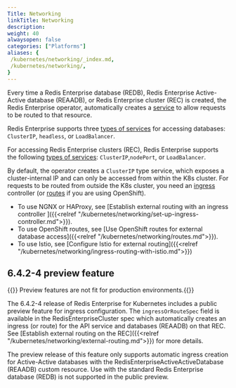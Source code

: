 ```yaml
---
Title: Networking
linkTitle: Networking
description: 
weight: 40
alwaysopen: false
categories: ["Platforms"]
aliases: {
 /kubernetes/networking/_index.md,
 /kubernetes/networking/,
}
---
```

Every time a Redis Enterprise database (REDB), Redis Enterprise Active-Active database (REAADB), or Redis Enterprise cluster (REC) is created, the Redis Enterprise operator, automatically creates a [service](https://kubernetes.io/docs/concepts/services-networking/service/) to allow requests to be routed to that resource.

Redis Enterprise supports three [types of services](https://kubernetes.io/docs/concepts/services-networking/service/#publishing-services-service-types) for accessing databases: `ClusterIP`, `headless`, or `LoadBalancer`.

For accessing Redis Enterprise clusters (REC), Redis Enterprise supports the following [types of services](https://kubernetes.io/docs/concepts/services-networking/service/#publishing-services-service-types): `ClusterIP`,`nodePort`, or `LoadBalancer`.

By default, the operator creates a `ClusterIP` type service, which exposes a cluster-internal IP and can only be accessed from within the K8s cluster. For requests to be routed from outside the K8s cluster, you need an [ingress](https://kubernetes.io/docs/concepts/services-networking/ingress/) controller (or [routes](https://docs.openshift.com/container-platform/4.12/networking/routes/route-configuration.html) if you are using OpenShift).

* To use NGNX or HAProxy, see [Establish external routing with an ingress controller 
]({{<relref "/kubernetes/networking/set-up-ingress-controller.md">}}).
* To use OpenShift routes, see [Use OpenShift routes for external database access]({{<relref "/kubernetes/networking/routes.md">}}).
* To use Istio, see [Configure Istio for external routing]({{<relref "/kubernetes/networking/ingress-routing-with-istio.md">}})

## 6.4.2-4 preview feature

{{<note>}} Preview features are not fit for production environments.{{</note>}}

The 6.4.2-4 release of Redis Enterprise for Kubernetes includes a public preview feature for ingress configuration. The `ingressOrRouteSpec` field is available in the RedisEnterpriseCluster spec which automatically creates an ingress (or route) for the API service and databases (REAADB) on that REC. See [Establish external routing on the REC]({{<relref "/kubernetes/networking/external-routing.md">}}) for more details.

The preview release of this feature only supports automatic ingress creation for Active-Active databases with the RedisEnterpriseActiveActiveDatabase (REAADB) custom resource. Use with the standard Redis Enterprise database (REDB) is not supported in the public preview.
